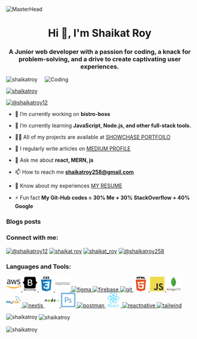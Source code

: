 ![MasterHead](https://www.crio.do/blog/content/images/size/w1600/2021/04/Full-stack-web-developer.png)
<h1 align="center">Hi 👋, I'm Shaikat Roy</h1>
<h3 align="center">A Junior web developer with a passion for coding, a knack for problem-solving, and a drive to create captivating user experiences.</h3>
<img align="right" alt="Coding" width="400" src="https://i.ibb.co/3S73xWm/06f21a161921919-63cd7887d0a70.gif"/>

<p align="left"> <img src="https://komarev.com/ghpvc/?username=shaikatroy&label=Profile%20views&color=0e75b6&style=flat" alt="shaikatroy" /> </p>

<p align="left"> <a href="https://github.com/ryo-ma/github-profile-trophy"><img src="https://github-profile-trophy.vercel.app/?username=shaikatroy" alt="shaikatroy" /></a> </p>

<p align="left"> <a href="https://twitter.com/@shaikatroy12" target="blank"><img src="https://img.shields.io/twitter/follow/@shaikatroy12?logo=twitter&style=for-the-badge" alt="@shaikatroy12" /></a> </p>

- 🔭 I’m currently working on **bistro-boss**

- 🌱 I’m currently learning **JavaScript, Node.js, and other full-stack tools.**

- 👨‍💻 All of my projects are available at [SHOWCHASE PORTFOILO](https://www.showwcase.com/shaikatroy258170)

- 📝 I regularly write articles on [MEDIUM PROFILE](https://medium.com/@shaikatroy258/common-mistakes-made-by-beginner-programmers-e8dad2305d8)

- 💬 Ask me about **react, MERN, js**

- 📫 How to reach me **shaikatroy258@gmail.com**

- 📄 Know about my experiences [MY RESUME](https://drive.google.com/file/d/1QeUXqVWdAqUKKZNLXO9lISZYJe5Vxdl_/view?usp=share_link)

- ⚡ Fun fact **My Git-Hub codes = 30% Me + 30% StackOverflow + 40% Google**

### Blogs posts
<!-- BLOG-POST-LIST:START -->
<!-- BLOG-POST-LIST:END -->

<h3 align="left">Connect with me:</h3>
<p align="left">
<a href="https://twitter.com/shaikatroy12" target="blank"><img align="center" src="https://raw.githubusercontent.com/rahuldkjain/github-profile-readme-generator/master/src/images/icons/Social/twitter.svg" alt="@shaikatroy12" height="30" width="40" /></a>
<a href="https://fb.com/shaikat roy" target="blank"><img align="center" src="https://raw.githubusercontent.com/rahuldkjain/github-profile-readme-generator/master/src/images/icons/Social/facebook.svg" alt="shaikat roy" height="30" width="40" /></a>
<a href="https://instagram.com/shaikat_roy" target="blank"><img align="center" src="https://raw.githubusercontent.com/rahuldkjain/github-profile-readme-generator/master/src/images/icons/Social/instagram.svg" alt="shaikat_roy" height="30" width="40" /></a>
<a href="https://medium.com/@shaikatroy258" target="blank"><img align="center" src="https://raw.githubusercontent.com/rahuldkjain/github-profile-readme-generator/master/src/images/icons/Social/medium.svg" alt="@shaikatroy258" height="30" width="40" /></a>
</p>

<h3 align="left">Languages and Tools:</h3>
<p align="left"> <a href="https://aws.amazon.com" target="_blank" rel="noreferrer"> <img src="https://raw.githubusercontent.com/devicons/devicon/master/icons/amazonwebservices/amazonwebservices-original-wordmark.svg" alt="aws" width="40" height="40"/> </a> <a href="https://getbootstrap.com" target="_blank" rel="noreferrer"> <img src="https://raw.githubusercontent.com/devicons/devicon/master/icons/bootstrap/bootstrap-plain-wordmark.svg" alt="bootstrap" width="40" height="40"/> </a> <a href="https://www.w3schools.com/css/" target="_blank" rel="noreferrer"> <img src="https://raw.githubusercontent.com/devicons/devicon/master/icons/css3/css3-original-wordmark.svg" alt="css3" width="40" height="40"/> </a> <a href="https://expressjs.com" target="_blank" rel="noreferrer"> <img src="https://raw.githubusercontent.com/devicons/devicon/master/icons/express/express-original-wordmark.svg" alt="express" width="40" height="40"/> </a> <a href="https://www.figma.com/" target="_blank" rel="noreferrer"> <img src="https://www.vectorlogo.zone/logos/figma/figma-icon.svg" alt="figma" width="40" height="40"/> </a> <a href="https://firebase.google.com/" target="_blank" rel="noreferrer"> <img src="https://www.vectorlogo.zone/logos/firebase/firebase-icon.svg" alt="firebase" width="40" height="40"/> </a> <a href="https://git-scm.com/" target="_blank" rel="noreferrer"> <img src="https://www.vectorlogo.zone/logos/git-scm/git-scm-icon.svg" alt="git" width="40" height="40"/> </a> <a href="https://www.w3.org/html/" target="_blank" rel="noreferrer"> <img src="https://raw.githubusercontent.com/devicons/devicon/master/icons/html5/html5-original-wordmark.svg" alt="html5" width="40" height="40"/> </a> <a href="https://developer.mozilla.org/en-US/docs/Web/JavaScript" target="_blank" rel="noreferrer"> <img src="https://raw.githubusercontent.com/devicons/devicon/master/icons/javascript/javascript-original.svg" alt="javascript" width="40" height="40"/> </a> <a href="https://www.mongodb.com/" target="_blank" rel="noreferrer"> <img src="https://raw.githubusercontent.com/devicons/devicon/master/icons/mongodb/mongodb-original-wordmark.svg" alt="mongodb" width="40" height="40"/> </a> <a href="https://www.mysql.com/" target="_blank" rel="noreferrer"> <img src="https://raw.githubusercontent.com/devicons/devicon/master/icons/mysql/mysql-original-wordmark.svg" alt="mysql" width="40" height="40"/> </a> <a href="https://nextjs.org/" target="_blank" rel="noreferrer"> <img src="https://cdn.worldvectorlogo.com/logos/nextjs-2.svg" alt="nextjs" width="40" height="40"/> </a> <a href="https://nodejs.org" target="_blank" rel="noreferrer"> <img src="https://raw.githubusercontent.com/devicons/devicon/master/icons/nodejs/nodejs-original-wordmark.svg" alt="nodejs" width="40" height="40"/> </a> <a href="https://www.photoshop.com/en" target="_blank" rel="noreferrer"> <img src="https://raw.githubusercontent.com/devicons/devicon/master/icons/photoshop/photoshop-line.svg" alt="photoshop" width="40" height="40"/> </a> <a href="https://postman.com" target="_blank" rel="noreferrer"> <img src="https://www.vectorlogo.zone/logos/getpostman/getpostman-icon.svg" alt="postman" width="40" height="40"/> </a> <a href="https://reactjs.org/" target="_blank" rel="noreferrer"> <img src="https://raw.githubusercontent.com/devicons/devicon/master/icons/react/react-original-wordmark.svg" alt="react" width="40" height="40"/> </a> <a href="https://reactnative.dev/" target="_blank" rel="noreferrer"> <img src="https://reactnative.dev/img/header_logo.svg" alt="reactnative" width="40" height="40"/> </a> <a href="https://tailwindcss.com/" target="_blank" rel="noreferrer"> <img src="https://www.vectorlogo.zone/logos/tailwindcss/tailwindcss-icon.svg" alt="tailwind" width="40" height="40"/> </a> </p>

<p><img align="left" src="https://github-readme-stats.vercel.app/api/top-langs?username=shaikatroy&show_icons=true&locale=en&layout=compact" alt="shaikatroy" /></p>

<p>&nbsp;<img align="center" src="https://github-readme-stats.vercel.app/api?username=shaikatroy&show_icons=true&locale=en" alt="shaikatroy" /></p>

<p><img align="center" src="https://github-readme-streak-stats.herokuapp.com/?user=shaikatroy&" alt="shaikatroy" /></p>

<!---
ShaikatRoy/ShaikatRoy is a ✨ special ✨ repository because its `README.md` (this file) appears on your GitHub profile.
You can click the Preview link to take a look at your changes.
--->

